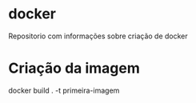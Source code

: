 # docker
Repositorio com informações sobre criação de docker

# Criação da imagem
docker build . -t primeira-imagem